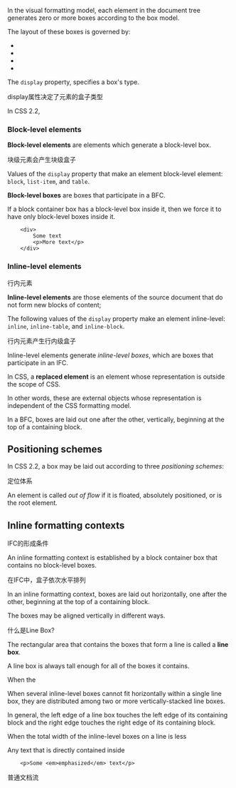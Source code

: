 In the visual formatting model, each element in the document tree generates zero or more boxes according to the box model.

The layout of these boxes is governed by:

-
-
-
-

The `display` property, specifies a box's type.

display属性决定了元素的盒子类型

In CSS 2.2, 

### Block-level elements

**Block-level elements** are elements which generate a block-level box.

块级元素会产生块级盒子

Values of the `display` property that make an element block-level element: `block`, `list-item`, and `table`.

**Block-level boxes** are boxes that participate in a BFC.

If a block container box has a block-level box inside it, then we force it to have only block-level boxes inside it.

        <div>
            Some text
            <p>More text</p>
        </div>
        
### Inline-level elements

行内元素

**Inline-level elements** are those elements of the source document that do not form new blocks of content; 

The following values of the `display` property make an element inline-level: `inline`, `inline-table`, and `inline-block`.

行内元素产生行内级盒子

Inline-level elements generate *inline-level boxes*, which are boxes that participate in an IFC.

In CSS, a **replaced element** is an element whose representation is outside the scope of CSS.

In other words, these are external objects whose representation is independent of the CSS formatting model.

In a BFC, boxes are laid  out one after the other, vertically, beginning at the top of a containing block.

## Positioning schemes

In CSS 2.2, a box may be laid out according to three *positioning schemes*:

定位体系

An element is called *out of flow* if it is floated, absolutely positioned, or is the root element.

## Inline formatting contexts

IFC的形成条件

An inline formatting context is established by a block container box that contains no block-level boxes.

在IFC中，盒子依次水平排列

In an inline formatting context, boxes are laid out horizontally, one after the other, beginning at the top of a containing block.

The boxes may be aligned vertically in different ways.

什么是Line Box?

The rectangular area that contains the boxes that form a line is called a **line box**.

A line box is always tall enough for all of the boxes it contains.

When the 

When several inline-level boxes cannot fit horizontally within a single line box, they are distributed among two or more vertically-stacked line boxes.

In general, the left edge of a line box touches the left edge of its containing block and the right edge touches the right edge of its containing block.

When the total width of the inline-level boxes on a line is less 

Any text that is directly contained inside 

        <p>Some <em>emphasized</em> text</p>
        
普通文档流